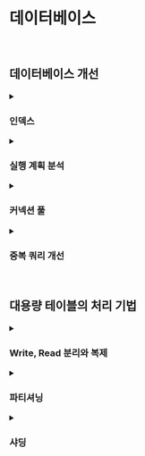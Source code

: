 # 데이터베이스

<br>

## 데이터베이스 개선

<details>
    <summary><h3>인덱스</h3></summary>
    <p>
        인덱스 튜닝을 하는 이유는 <strong>애플리케이션에서 실행되는 쿼리 실행 속도를 향상</strong>하기 위함!<br>
        <br>
        <strong>쿼리 실행 속도가 느려지면 사용자 요청이 서버에 쌓이게 되어 처리 대기 시간이 증가</strong>한다.<br>
        그만큼 <strong>CPU와 메모리 오버헤드가 발생</strong>하고 이는 <strong>전체 서버의 성능 저하를 유발</strong>한다.<br>
        <br>
        오버헤드: 시스템이 어떤 작업을 처리할 때, 필수 작업 이외에 발생하는 추가적인 자원 소비<br>
    </p>
    <br><br>
    <ul>
        <li><strong>인덱스 생성</strong>
            <ul>
                <li>자주 검색되어야 하고 크기가 최소화되어야 하며, 카디널리티가 높아야 한다.</li>
                <li>분포도가 좋은(중복이 적은) 칼럼과 기본 키, 조인 조건 칼럼에 인덱스를 구성하는 것이 좋다.</li>
                <li>인덱스 역시 비용이므로 과도한 인덱스 생성이 꼭 좋은 것만은 아님을 인지해야 한다.</li>
            </ul>
            </li>
            <br><br>
            <li><strong>인덱스 생성이 필요한 칼럼의 조건</strong>
            <ul>
                <li>WHERE, JOIN, ORDER BY 등에 자주 사용되는 칼럼</li>
                <li>중복이 적고 고유값이 많은, 즉 카디널리티가 높은 칼럼</li>
                <li>데이터 타입 크기가 작을수록 유리 (디스크 I/O 효율 증가)</li>
                <li>기본 키나 외래 키 등 JOIN 조건에 자주 사용되는 칼럼</li>
                <li>단일 인덱스보다는 실제로 함께 사용되는 조건들을 고려한 복합 인덱스가 더 효과적</li>
            </ul>
            </li>
            <br><br>
            <li><strong>인덱스를 타지 않는 경우</strong>
                <ol>
                    <li>인덱스 칼럼에 함수나 연산이 적용된 경우
                        <pre><code>
            WHERE SUBSTRING(name, 1, 4) = 'Choi';
            WHERE column1 + 10 = 20;
            WHERE CONCAT(first_name, last_name) = 'JisooChoi';
                        </code></pre>
                    </li>
                <li>
                    부정형 비교(조건 거부) 사용 시<br>
                    (긍정형 비교는 인덱스를 타지만 데이터 분포에 따라 효과가 거의 없을 수 있다.)
                    <pre><code>
            WHERE status != 'active';
            WHERE id NOT IN (1, 2, 3);
                    </code></pre>
                </li>
                <li>
                    카디널리티가 낮거나 값 범위가 넓은 조건
                    <pre><code>
            WHERE gender = 'F';  -- 값이 2개뿐이면 인덱스 효율 낮음
                    </code></pre>
                </li>
                <li>
                LIKE 절에 와일드카드(%)가 앞에 있는 경우
                    <pre><code>
            WHERE name LIKE '%soo';  -- 인덱스 사용 불가
            WHERE name LIKE 'ji%';   -- 인덱스 사용 가능
                    </code></pre>
                </li>
                <li>
                    인덱스 칼럼에 형변환이 일어난 경우
                    <pre><code>
            WHERE user_id = '123';  -- user_id가 INT인데 문자열로 비교
                    </code></pre>
                </li>
            </ol>
        </li>
    </ul>
    <br><br>
    <p>
        <strong>- 인덱스 튜닝</strong>: 이미 잘 작성된 쿼리를 더 빠르게 실행시키기 위해 인덱스를 조정<br>
        <strong>- 쿼리 최적화</strong>: 쿼리 문장 자체를 바꾸거나, 필요하면 테이블 구조까지 변경하는 작업
    </p>
    <br>
    <p>
        DB 서버는 애플리케이션 서버보다 투입 비용이 훨씬 높기 때문에 확장이 쉽지 않다. 따라서 올바른 SQL 수행을 위한 튜닝이 반드시 선행되어야 한다.<br>
    </p>
    <br><br>
</details>

<details>
    <summary><h3>실행 계획 분석</h3></summary>
    <p>일반 SELECT 쿼리 앞에 <code>EXPLAIN</code>을 추가해주면 된다.</p>
    <ul>
        <h3>[주요 항목]</h3>
            <ul>
                <li>select_type: SELECT 문 유형 (SIMPLE, SUBQUERY, UNION 등)</li>
                <li>type: 테이블에서 데이터를 읽는 방식 (좋을수록 빠름)</li>
                <li>possible_keys: 옵티마이저가 사용할 수 있는 인덱스 후보 목록</li>
                <li>key: 실제로 사용된 인덱스</li>
                <li>key_len: 사용된 인덱스의 크기 (바이트)</li>
                <li>ref: 조인할 때 어떤 컬럼이나 상수를 기준으로 연결하는지</li>
                <li>rows: 이 쿼리에서 읽을 것으로 예상되는 행 수</li>
                <li>filtered: 조건에 의해 걸러질 것으로 예상되는 비율(%)</li>
                <li>extra: 실행 방식에 대한 추가 정보 (Using temporary, Using filesort 등)</li>
            </ul>
        <br><br>
        <li><strong>select_type: 쿼리 안에 서브쿼리, UNION 등이 어떻게 구성되어 있는지 보여줌</strong>
            <ul>
                <li>복잡한 쿼리 구조(서브쿼리, UNION 등)는 성능 저하의 원인이 될 수 있음</li>
                <li>특히 DEPENDENT SUBQUERY, DEPENDENT UNION 같은 항목이 보이면 성능 병목 가능성 있음</li>
            </ul>
        </li>
        <br>
        <li><strong>⭐️ type: 테이블에 어떻게 접근하는지, 실제로 데이터를 어떻게 읽고 있는지를 보여주는 항목</strong><br>
            <ul>
                <li>type이 좋을 수록 쿼리가 빠르고 효율적</li>
                <li>ALL이나 index는 풀 테이블 스캔에 가까워 성능 이슈 가능성이 높다.</li>
            </ul>
        </li>
        <br><br>
        <li><strong>UNION</strong><br>
            UNION은 여러 SELECT 결과를 하나로 합치는 기능.<br>
            결과에서 중복된 행은 제거된다. => 이 과정에서 정렬(SORT)과 비교 연산이 필요해 성능 부담이 크다.<br>
            <br>
            DEPENDENT UNION, UNION RESULT는 성능에 안 좋다.<br>
            <br><br>
            <strong>UNION 개선하기</strong>
            <ul>
                <li>1. UNION은 UNION ALL로 바꾸기<br>
                    UNION ALL은 중복 제거를 하지 않아, 정렬 비용이 없다.<br>단, 정말 중복 허용해도 되는지를 잘 확인해야 한다.
                </li>
                <li>2. 서브쿼리를 최적화해서 결과 집합 크기 줄이기<br>
                    ex) WHERE 조건을 더 정교하게 걸어서 불필요한 row를 줄이기
                </li>
                <li>3. UNION 대신 JOIN 사용을 고려하기<br>
                    - JOIN이 더 효율적일 수 있음<br>
                    - 두 SELECT가 같은 조건이나 키를 기준으로 묶을 수 있는 구조라면 JOIN이 더 나음
                </li>
            </ul>
        </li>
        <br>
        <li><strong>성능이 좋은 실행 계획 기준</strong>
            <ul>
                <li>select_type: SIMPLE, PRIMARY, DERIVED</li>
                <li>type: system, const, eq_ref</li>
                <li>extra: Using index</li>
                <br>
            </ul>
            나머지 값들은 성능 저하 가능성이 있으므로 튜닝 대상 후보로 보고 속도 측정을 해보아야 한다.
            <br><br>
        </li>
    </ul>
    <br>
    <p>
        DB 서버는 애플리케이션 서버보다 투입 비용이 훨씬 높기 때문에 확장이 쉽지 않다. 따라서 올바른 SQL 수행을 위한 튜닝이 반드시 선행되어야 한다.<br>
    </p>
    <p><strong>* 옵티마이저</strong>: 데이터베이스가 쿼리를 가장 빠르게 실행할 수 있도록 실행 계획을 자동으로 결정하는 엔진<br>
        <strong>* 풀텍스트 인덱스</strong>: 문자열을 대상으로 검색어 포함 여부, 유사도, 키워드 검색 등을 지원하는 특수 인덱스<br>
        <strong>* 인덱스 튜닝</strong>: 이미 잘 작성된 쿼리를 더 빠르게 실행시키기 위해 인덱스를 조정<br>
        <strong>* 쿼리 최적화</strong>: 쿼리 문장 자체를 바꾸거나, 필요하면 테이블 구조까지 변경하는 작업
    </p>
    <br><br>
</details>

<details>
    <summary><h3>커넥션 풀</h3></summary>
    <p>
        * 커넥션 풀(Connection Pool): <strong>DB 연결을 미리 만들어두고 재사용</strong>함으로써 성능을 높이는 방식<br>
        * 커넥션 풀 사이즈: <strong>동시에 몇 개의 DB 연결</strong>을 허용할 것인지 설정<br>
        <br><br>
        데이터베이스 커넥션 풀 사이즈는 <strong>애플리케이션의 성능, 데이터베이스의 자원, 그리고 실제 트래픽 패턴</strong>을 고려해서 설정 해야한다.<br>
        잘못 설정된 커넥션 수는 <strong>응답 지연, 리소스 낭비, 시스템 과부하</strong>로 이어질 수 있다.<br><br>
        * 데이터베이스 자원: CPU 성능 + 메모리 + 디스크I/O(데이터를 읽고 쓰는 속도) + 네트워크 대역폭(DB와 애플리케이션 서버 간 데이터 전송 속도) + DB 엔진 설정(동시 연결 수와 버퍼 크기 제한)<br>
        <br>
    </p>
    <br>
    <h3>커넥션 풀 사이즈 설정 기준</h3>
    <code>최대 커넥션 수 = 애플리케이션 서버 수 × 서버당 커넥션 수<br></code>
    <ul>
        <br>
        <li><strong>고려 요소</strong>
            <ul>
                <li>초당 요청 쿼리 수 (QPS: Queries Per Second)</li>
                <li>요청당 평균 쿼리 처리 시간</li>
                <li>최대 피크 시간대의 요청량</li>
                <li>DB 서버의 max_connections 값 (DB 서버가 동시에 처리할 수 있는 최대 클라이언트 연결 수)</li>
                <li>DB 서버의 CPU, 메모리 등 리소스 여유</li>
                <li>슬로우 쿼리 발생 여부 (느린 쿼리는 커넥션을 오래 붙잡아두기 때문)</li>
            </ul>
        </li>
        <br>
        예: QPS가 100이고, 쿼리당 평균 처리 시간이 100ms라면,<br>
        동시에 활성화되는 커넥션은 약 10개 필요하다.<br>
        → 안전하게 2배인 20개 정도로 설정 후 테스트<br>
        <br>
    </ul>
    <h3>병목과 튜닝 전략</h3>
    <ul>
        <li><strong>성능 병목 원인</strong><br>
            <ul>
                <li><strong>1. 커넥션 풀 부족</strong> → 대기 시간 증가</li>
                <li><strong>2. 슬로우 쿼리</strong> → 커넥션 점유 시간 증가 →  풀 고갈</li>
            </ul>
        </li>
        <li><strong>해결 전략</strong><br>
            <ul>
                <li>쿼리 튜닝: 슬로우 쿼리 제거 → 커넥션 점유 시간 단축</li>
                <li>풀 사이즈 조정: 점진적으로 늘리며 모니터링</li>
                <li>성능 테스트 반복: 실제 트래픽 시뮬레이션 후 적정값 도출</li>
                <li>최대 허용 커넥션 수 고려: DB가 감당 가능한 범위 내에서 설정</li>
            </ul>
        </li>
        <br><br>
    </ul>
    <h3>실무 예시</h3>
    <ul>
        <li>WAS(Web Application Server) 서버 3대</li>
        <li>초당 150 쿼리 발생</li>
        <li>쿼리당 평균 처리 시간 50ms</li>
        <br>
        <code>1000ms / 50ms = 20</code><br>
        → 한 커넥션은 초당 최대 20개의 쿼리 처리 가능 (1초 = 1000ms)<br>
        <code>150 / 20 = 7.5</code><br>
        → 초당 150 쿼리 처리하려면 7.5개 커넥션이 필요함<br>
        <br>
        최소 8개의 커넥션이 있어야 함<br>
        여유 고려해 서버당 커넥션 풀 사이즈를 20 ~ 30개 설정<br>
        <br>
        <li>
            왜 20 ~ 30개로 설정할까?
            <ul>
                <strong>1. 트래픽은 늘 평균이 아니라 피크를 기준으로 튜닝해야 하기 때문</strong><br>
                → 순간 150개가 아니라 200개, 300개까지 치솟을 수도 있음<br><br>
                <strong>2. 슬로우 쿼리나 일시적인 병목 상황이 있을 수 있기 때문</strong><br>
                → 어떤 쿼리는 50ms보다 오래 걸릴 수 있음. 그동안 커넥션은 반납되지 않고 점유된 채 대기함<br><br>
                <strong>3. 비즈니스 로직 중간에 커넥션을 오래 점유하는 경우 대비</strong><br>
                → 트랜잭션 처리, 외부 API 연동 등<br><br>
                <strong>4. 3대 WAS로 분산되어 있기 때문에 개별 서버당 충분한 커넥션 확보 필요</strong><br>
                → 전체적으로는 20개면 충분할 수 있어도, 일부 WAS에 트래픽이 쏠리면 서버 1대당 커넥션 수가 부족할 수 있음<br><br>
                <strong>5. 풀은 부족하면 병목, 많아도 리소스 낭비는 거의 없음</strong><br>
                → 커넥션 풀을 20개로 설정했다고 해서 항상 20개가 활성화되는 것이 아님. 대부분 idle 상태에 있음<br>
                → 풀 사이즈 = 최대 허용치. 리소스 낭비 없음<br>
            </ul>
        </li>
    </ul>

</details>

<details>
    <summary><h3>중복 쿼리 개선</h3></summary>
    <p>
        <strong>DB 접근 횟수를 줄이고, 인덱스를 활용해 응답 시간을 개선</strong>하는 것이 애플리케이션 성능 최적화의 가장 효과적인 방법<br>
    </p>
    <br>
    <ul>
        <li><strong>1. DB 접근 최소화</strong><br>
            <ul>
                <li>쿼리 호출 횟수를 줄이는 것이 가장 우선</li>
                <li>자주 사용하는 데이터를 캐싱하거나, <strong>한 번에 묶어서 조회하는 방식 고려해보기</strong></li>
            </ul>
        </li>
        <br>
        <li><strong>2. 로직으로 처리 가능한 것은 로직에서 처리</strong><br>
            <ul>
                <li>쿼리로 모든 걸 처리하지 말고, <strong>DB에서 가져온 데이터를 애플리케이션 로직에서 가공</strong><br></li>
                <li>ex) 필터링, 정렬, 집계 등을 로직 레벨에서 처리</li>
            </ul>
        </li>
        <br>
        <li><strong>3. 복잡한 조인은 애플리케이션에서 코드로 분리</strong><br>
            <ul>
                <li>조인 depth가 깊고 쿼리가 복잡하면 성능 저하 가능</li>
                <li>해결 방법<br>
                - 주요 테이블에서 데이터를 먼저 조회<br>
                - 해당 결과의 키(id 등)를 기준으로 다른 테이블을 개별 조회<br>
                - <strong>애플리케이션 레벨에서 코드로 결과 조합</strong> => merge(여러 데이터 소스를 하나로 합치기), filter, join(공통 키로 데이터를 연결) 수행<br>
                </li>
            </ul>
        </li>
        <br>
        <li><strong>4. 3번은 MSA에서도 유용한 전략</strong><br>
            <ul>
                <li><strong>MSA 환경에서는 서비스마다 DB를 분리해두는 경우가 많아, 복잡한 조인을 SQL에서 직접 수행하기 어렵다.</strong><br>
                이럴 경우, 각 서비스에서 데이터를 API로 조회하고, <strong>애플리케이션 또는 API Gateway에서 데이터를 조합</strong>해 응답을 구성하는 방식이 자주 사용된다.
                </li>
                <br>
            </ul>
        </li>
        <br><br>
    </ul>

</details>

<br>

## 대용량 테이블의 처리 기법

<details>
    <summary><h3>Write, Read 분리와 복제</h3></summary>
    <h3>리플리케이션(Replication)의 목적</h3>
    <ol>
        <li>
        <strong>가용성과 안정성 확보</strong><br>
        데이터를 실시간 또는 거의 실시간으로 다른 DB에 복제
        </li>
        <li>
        <strong>백업 및 복구 대비</strong><br>
        장애 시 슬레이브를 마스터로 전환 가능 (High Availability)
        </li>
        <li>
        <strong>대용량 처리 효율성</strong><br>
        - 데이터 분석, 큐 전송 등 비즈니스 트랜잭션과 분리된 작업을 슬레이브에서 수행해 마스터 부하 방지<br>
        - 복잡한 조인이나 대용량 데이터 조회 시 슬레이브에서 처리해 마스터 부하 방지
        </li>
    </ol>
    <br>
    <h3>마스터와 슬레이브의 사양 차이를 최소화해야 하는 이유</h3>
    <ol>
    <li>
        <strong>복제 지연</strong><br>
        슬레이브가 마스터의 변경 내용을 제시간에 반영하지 못해 실시간 데이터 일관성에 문제가 생김.
    </li>
    <br>
    <li>
        <strong>버퍼 오버플로우(DB 서버 메모리 버퍼)</strong><br>
        슬레이브의 처리 속도가 느려 복제 로그가 버퍼에 과도하게 쌓이고 넘칠 수 있음.
        <ul>
        <li><strong>로그 손실</strong>: 버퍼가 가득 차면 이후 로그가 누락</li>
        <li><strong>복제 중단</strong>: 복제 프로세스가 멈추거나 오류 발생</li>
        <li><strong>서비스 영향</strong>: 슬레이브를 참조하는 시스템에서 오래된 데이터가 조회될 수 있음.</li>
        </ul>
    </li>
    <br>
    <li>
        <strong>복제 전환(Failover) 시 문제 발생</strong><br>
        마스터에 장애가 발생해 슬레이브를 새 마스터로 승격할 때, 슬레이브의 사양이 낮으면 다음과 같은 문제가 발생.
        <ul>
        <li><strong>DB 연결 실패</strong>: 새 마스터가 요청을 감당하지 못해 접속 불가</li>
        <li><strong>과부하로 인한 성능 저하</strong>: 처리 능력 부족으로 시스템 전체 성능 저하</li>
        <li><strong>데이터 유실 / 중복 처리</strong>: 복제 지연 상태에서 전환되면 트랜잭션 누락 또는 중복 발생</li>
        <li><strong>트랜잭션 누락</strong>: 전환 직전 처리 중이던 트랜잭션이 손실될 가능성</li>
        </ul>
    </li>
    </ol>
    <br>
</details>

<details>
    <summary><h3>파티셔닝</h3></summary>
    <p><strong>하나의 테이블을 논리적으로 여러 파티션으로 나눠 데이터를 저장하는 방식.</strong></p>
    <ul>
        <li><strong>불필요한 파티션은 스캔하지 않아도 됨</strong> → <strong>쿼리 속도 향상</strong></li>
        <li>데이터 용량이 커도 <strong>인덱스 성능 유지</strong></li>
        <li><strong>백업</strong>(중요한 데이터를 안전하게 복사해서 보관), <strong>유지보수, 데이터 삭제</strong> 등 관리 편의성 향상</li>
    </ul>
    <br>
    <h3>언제 사용?</h3>
    <strong>슬로우 쿼리 해소, 데이터 보관 관리, 아카이빙 용이성</strong> 등이 목적<br><br>
    <ul>
        <li>데이터가 시간이 지남에 따라 <strong>지속적으로 증가</strong>하는 경우</li>
        <li>특정 테이블에 <strong>SELECT, INSERT, UPDATE가 매우 빈번하게 발생</strong>하는 경우 (데이터를 나눠서 성능과 관리 효율 높이기 위해)</li>
        <li><strong>인덱스 크기 증가에 따른 성능 저하</strong>를 완화하고자 할 때</li>
    </ul>
    <br>
    <h3>파티셔닝은 실제로 테이블을 나누는 건가?</h3>
    <ul>
        <li>논리적으로는 하나의 테이블로 간주되지만, 물리적으로는 내부적으로 여러 파티션(파일 단위)으로 저장됨.</li>
        <li><strong>사용자(개발자)는 하나의 테이블처럼 쿼리</strong>하지만, DBMS가 조건에 따라 특정 파티션만 조회 (<strong>Database 입장에서 데이터 파일은 나눠져 있음.</strong>)</li>
    </ul>
    <br>
    <h3>파티셔닝 전략</h3>
    <ol>
        <li><strong>수평 파티셔닝</strong><br>
        → 데이터 행(row)을 기준으로 나눔 (<strong>날짜, 범위, 특정 컬럼 값</strong> 기준)</li><br>
        <li><strong>수직 파티셔닝</strong><br>
        → 데이터 열(column)을 기준으로 나눔 (자주 사용하는 <strong>칼럼</strong>만 별도 분리)</li>
    </ol>
    <br>
    <h3>파티셔닝 기준 예시</h3>
    <ul>
        <li><strong>범위 기반 파티셔닝 (Range Partitioning)</strong><br>
            - <strong>시간 순으로 쌓이는 데이터</strong> (로그, 거래내역, 주문 등)<br>
            - <strong>특정 기간 단위 (년/월/일)</strong>로 데이터 삭제, 백업, 보관이 필요한 경우<br>
            - 오래된 데이터는 거의 조회를 안 하고, <strong>최신 데이터만 자주 조회</strong>하는 경우<br>
            ex) created_at 날짜가 2023, 2024, 2025년별로 분할<br>
        </li><br>
        <li><strong>해시 기반 파티셔닝 (Hash Partitioning)</strong><br>
            - 데이터에 <strong>균등한 분산</strong>이 필요한 경우<br>
            - <strong>특정 컬럼 값으로 필터링이 다양하게</strong> 들어오는 경우<br>
            - 시간 순/범위 보다 <strong>랜덤 접근</strong>이 많을 때<br>
            - 쿼리 대상이 특정 파티션으로 편중되는 걸 방지하고 싶은 경우<br>
            <br>
            MySQL 내부 해시 함수를 적용해서 n개로 쪼개달라고 하면 n개의 파티션으로 균등하게 분산 저장함 → DB가 알아서 해시를 적용하고 분배함<br>
            ex) 회원 데이터 user_id % N 으로 분할 →  데이터 CRUD 시 특정 파티션에만 몰리지 않음
        </li><br>
        <li><strong>리스트 기반 파티셔닝 (List Partitioning)</strong><br>
            - 데이터가 <strong>명확한 카테고리 값</strong>으로 나눠질 때<br>
            - 범위가 아니라 <strong>불연속적 구간</strong>으로 구분되는 경우<br>
            ex) 지역별(서울, 부산, 대구)로 분할 / 상품 카테고리별(전자제품, 의류, 식품 등) / 국가별 판매 데이터(국가 코드에 따라 데이터 저장소 최적화)
        </li><br>
        <li><strong>혼합 파티셔닝 (Composite)</strong><br>
            - <strong>대용량 + 다차원 조건</strong>을 함께 고려해야 할 때<br>
            - 1차 기준은 범위(ex: 날짜), 2차 기준은 해시나 리스트<br>
            - 단일 파티셔닝으로는 데이터 분포 불균형이 심한 경우<br>
            <br>
            * <strong>거래 로그 테이블 예시</strong><br>
            1차 created_at 연 단위 분할<br>
            2차 user_id 해시 분할 → 특정 기간 내에서도 균등 분배<br>
            <br>
            * <strong>지역 + 기간 데이터 예시</strong><br>
            1차 국가 코드 리스트<br>
            2차 해당 국가 내에서 월 단위 범위 분할<br>
        </li>
    </ul>
</details>

<details>
    <summary><h3>샤딩</h3></summary>
    <p>
        <strong>데이터를 여러 개의 데이터베이스에 분산 저장</strong>하는 방식<br>
        DBMS가 기본적으로 제공하는 기능이 아니고, 애플리케이션 레벨에서 직접 구현해야 한다.<br>
    </p>
    <br>
    <h3>샤딩 vs 파티셔닝</h3>
    <ul>
        <li><strong>파티셔닝</strong>: <strong>하나의 DB 내에서 테이블을</strong> <strong>논리적으로 분리</strong></li>
        <li><strong>샤딩</strong>: <strong>서로 다른 물리 DB에 테이블 데이터를 분산 저장</strong></li>
    </ul>
    <ul>
        급성장하는 서비스는 수천만 ~ 수억 row 단위의 데이터가 빠르게 축적된다.<br>
        아무리 <strong>쿼리 튜닝이나 인덱스를 최적화해도 물리적인 데이터 양이 지나치게 크면 성능 문제는 불가피</strong>하다.<br><br>
        <strong>파티셔닝만으로는 한계가 있는 상황에서 샤딩이 필요</strong><br>
    </ul>
    <br>
    <p><strong>샤딩 예시)</strong></p>
    <ul>
    <li><strong>회원 테이블</strong><br>
        대부분 단건 조회 위주이고, <strong>일정 수준까지는 쿼리 튜닝으로 충분히 커버 가능</strong>하다.<br>
        그러나 <strong>회원 수가 수천만 이상으로 증가</strong>하거나, 로그인/권한 등 유저 기반 <strong>요청이 집중될 경우, 부하 분산을 위해 모듈러 샤딩을 적용</strong>하기도 한다.<br>
    </li>
    <br>
    <li><strong>주문/환불/배송 등 거래성 데이터</strong><br>
        <strong>주문에 비례해서 쌓이는</strong> 배송 정보, 내 구매 내역 등은 <strong>데이터 사이즈만큼 지속적으로 select, insert, update가 발생</strong>한다.<br>
        ⇒ 데이터 양과 트래픽이 함께 늘어나 슬로우 쿼리, 장애 가능성 증가. 샤딩을 해줘야 함.
    </li>
    </ul>
    <br>
    <h3>샤딩의 종류</h3>
    <p>
    대부분의 경우 샤딩 키(PK, user_id 등)를 기준으로,<br>
    <strong>해시 기반(=모듈러 샤딩)</strong> 또는 <strong>범위 기반(=레인지 샤딩)</strong> 방식 중 <strong>하나를 선택</strong>해 데이터를 분산 저장한다.
    </p>
    <h4>1. 모듈러 샤딩</h4>
    <ul>
        키 값에 모듈러 연산(key % N)을 적용해 데이터를 균등하게 분산<br>
        ex) user_id % 3 → DB0, DB1, DB2에 분산 저장<br>
        <br>
        <li><strong>데이터가 균등하게 분산되지만, 범위 조회는 약함</strong></li>
        <li>회원, 로그인 히스토리, 유저별 설정 값 등 단건 조회가 많은 데이터</li>
    </ul>
    <br>
    <strong>장점</strong>
    <ul>
        <li>특정 유저에만 집중된 요청이 많을 때 유리</li>
        <li><strong>범위 조회보단 PK 기반 단건 조회 성능이 좋음</strong></li>
        <li>⇒ user_id별로 조회하기 때문에 user_id % N으로 균등하게 쪼개기만 해도 충분히 효율적</li>
    </ul>
    <br>
    <strong>단점</strong>
    <ul>
        <li>범위 조회 시 <strong>모든 DB에 병렬로 쿼리</strong>해야 하므로 성능 저하 가능</li>
        <li>샤드 수가 바뀌면 전체 분산이 깨짐<br> (= 데이터를 전부 다시 마이그레이션 해야 함. 서비스 중단 없이 확장하기 어려움.)</li>
    </ul>
    <br>
    <h4>2. 레인지 샤딩</h4>
    <ul>
        key의 값 범위에 따라 분할 저장<br>
        ex) order_id 1~1,000,000 → DB A, 1,000,001~2,000,000 → DB B<br>
        <br>
        <li>주문, 결제, 배송, 로그 등 <strong>시간순으로 쌓이는 데이터</strong></li>
    </ul>
    <br>
    <strong>장점</strong>
    <ul>
        <li>범위 조회 성능이 뛰어남</li>
        <li>구조 변경이 비교적 유연함 (새 범위만 정의하면 됨)</li>
        <li>시간 순 정렬/필터가 편리</li>
    </ul>
    <strong>단점</strong>
    <ul>
        <li>마지막 DB에만 쓰기 쏠림 발생 가능</li>
        <li>특정 범위에 데이터가 몰릴 경우, 불균형이 생기고 특정 DB만 과부하될 수 있음</li>
        <li>새로운 범위를 위한 샤드 추가/관리가 필요</li>
    </ul>
    <br>
    * 추가) 일관된 해싱 기반 샤딩<br><br>
    <details>
        <summary><strong>왜 주문 같은 데이터는 레인지 샤딩을 많이 쓸까?</strong></summary>
        <ol>
        <li><strong>범위 조회가 많기 때문</strong><br>
            order_id나 created_at으로 범위 조회가 자주 발생<br>
            모듈러 샤딩이면 이걸 모든 DB에 동시에 쿼리해야 함 → 병렬 쿼리, 성능 저하
        </li>
        <li><strong>시간순 정렬이 중요</strong><br>
            최신 주문보기, 주문 순 정렬<br>
            레인지 샤딩은 시간 순서에 따라 자연스럽게 분리되어 관리/정렬이 편리함
        </li>
        <li><strong>계속 쌓이면서 갱신이 적은 데이터</strong><br>
            주문 데이터는 한 번 INSERT 되고 거의 안 바뀜<br>
            데이터 쏠림 문제는 읽기 부하가 아닌, 쓰기 부하 관점에서만 고려하면 됨
        </li>
        </ol>
    </details>
    <br>
    <h3>샤딩 적용 절차</h3>
    <ol>
        <li><strong>샤딩 키 선정 및 설계</strong><br>
            - 테이블을 분석하고 샤딩 기준(키)을 설정
        </li><br>
        <li><strong>데이터 마이그레이션</strong><br>
            - 기존 데이터를 샤딩 구조에 맞춰 샤드 DB로 이관
        </li><br>
        <li><strong>이중 저장 단계</strong><br>
            - 일정 기간 동안 기존 DB + 샤딩 DB에 함께 저장하면서 이중 운영<br>
            - 애플리케이션 레벨에서 분산 저장/조회 로직을 구현
        </li><br>
        <li><strong>샤딩 안정화 후 전환 완료</strong><br>
            - 시스템이 안정화되면 기존 DB 저장 로직 제거<br>
            - 샤딩 DB만 운영
        </li>
    </ol>
</details>
